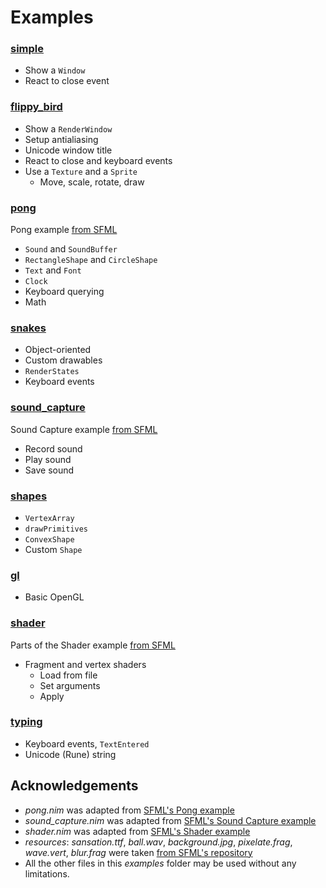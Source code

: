 Examples
========

### [simple](simple.nim)

- Show a `Window`
- React to close event

### [flippy_bird](flippy_bird.nim)

- Show a `RenderWindow`
- Setup antialiasing
- Unicode window title
- React to close and keyboard events
- Use a `Texture` and a `Sprite`
    - Move, scale, rotate, draw

### [pong](pong.nim)

Pong example [from SFML][pong]

- `Sound` and `SoundBuffer`
- `RectangleShape` and `CircleShape`
- `Text` and `Font`
- `Clock`
- Keyboard querying
- Math

### [snakes](snakes.nim)

- Object-oriented
- Custom drawables
- `RenderStates`
- Keyboard events

### [sound_capture](sound_capture.nim)

Sound Capture example [from SFML][sound_capture]

- Record sound
- Play sound
- Save sound

### [shapes](shapes.nim)

- `VertexArray`
- `drawPrimitives`
- `ConvexShape`
- Custom `Shape`

### [gl](gl.nim)

- Basic OpenGL

### [shader](shader.nim)

Parts of the Shader example [from SFML][shader]

- Fragment and vertex shaders
    - Load from file
    - Set arguments
    - Apply

### [typing](typing.nim)

- Keyboard events, `TextEntered`
- Unicode (Rune) string



Acknowledgements
----------------

- *pong.nim* was adapted from [SFML's Pong example][pong]
- *sound_capture.nim* was adapted from [SFML's Sound Capture example][sound_capture]
- *shader.nim* was adapted from [SFML's Shader example][shader]
- *resources*: *sansation.ttf*, *ball.wav*, *background.jpg*, *pixelate.frag*, *wave.vert*, *blur.frag*
  were taken [from SFML's repository](https://github.com/LaurentGomila/SFML/blob/master/examples)
- All the other files in this *examples* folder may be used without any limitations.


[pong]: https://github.com/LaurentGomila/SFML/blob/master/examples/pong
[sound_capture]: https://github.com/LaurentGomila/SFML/blob/master/examples/sound_capture/
[shader]: https://github.com/LaurentGomila/SFML/blob/master/examples/shader/